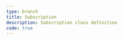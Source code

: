 ```yaml
---
type: branch
title: Subscription
description: Subscription class definition
code: true
---
```

<RedirectToFirstChild />
